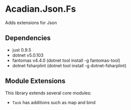 # Acadian.Json.Fs

Adds extensions for Json

## Dependencies
- just 0.9.5
- dotnet v5.0.103
- fantomas v4.4.0 (dotnet tool install -g fantomas-tool)
- dotnet fsharplint (dotnet tool install -g dotnet-fsharplint)

## Module Extensions

This library extends several core modules:

- `Task` has additions such as map and bind

